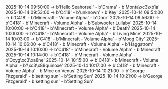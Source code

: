 2025-10-14 09:50:00 -> b'Hello Seahorse!' - b'Drama' - b'Monta\xc3\xb1a'
2025-10-14 09:53:00 -> b'C418' - b'unknown' - b'Key'
2025-10-14 09:54:00 -> b'C418' - b'Minecraft - Volume Alpha' - b'Door'
2025-10-14 09:56:00 -> b'C418' - b'Minecraft - Volume Alpha' - b'Subwoofer Lullaby'
2025-10-14 10:00:00 -> b'C418' - b'Minecraft - Volume Alpha' - b'Death'
2025-10-14 10:00:00 -> b'C418' - b'Minecraft - Volume Alpha' - b'Living Mice'
2025-10-14 10:03:00 -> b'C418' - b'Minecraft - Volume Alpha' - b'Moog City'
2025-10-14 10:06:00 -> b'C418' - b'Minecraft - Volume Alpha' - b'Haggstrom'
2025-10-14 10:10:00 -> b'C418' - b'Minecraft - Volume Alpha' - b'Minecraft'
2025-10-14 10:14:00 -> b'C418' - b'Minecraft - Volume Alpha' - b'Oxyg\xc3\xa8ne'
2025-10-14 10:15:00 -> b'C418' - b'Minecraft - Volume Alpha' - b'\xc3\x89quinoxe'
2025-10-14 10:17:00 -> b'C418' - b'Minecraft - Volume Alpha' - b'Mice on Venus'
2025-10-14 10:21:00 -> b'George Fitzgerald' - b'setting sun' - b'Setting Sun'
2025-10-14 10:21:00 -> b'George Fitzgerald' - b'setting sun' - b'Setting Sun'
